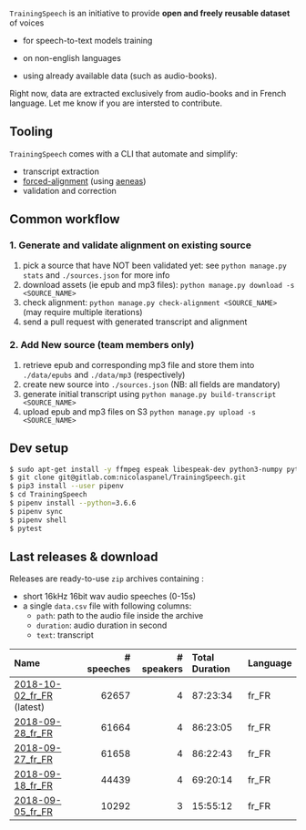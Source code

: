 `TrainingSpeech` is an initiative to provide **open and freely reusable dataset** of voices 

 - for speech-to-text models training

 - on non-english languages 

 - using already available data (such as audio-books).
 

Right now, data are extracted exclusively from audio-books and in French language. Let me know if you are intersted to contribute.



## Tooling

`TrainingSpeech`  comes with a CLI that automate and simplify:
 - transcript extraction
 - [forced-alignment](https://github.com/pettarin/forced-alignment-tools#definition-of-forced-alignment) (using [aeneas](https://github.com/readbeyond/aeneas))
 - validation and correction



## Common workflow

### 1. Generate and validate alignment on existing source

1. pick a source that have NOT been validated yet: see `python manage.py stats` and `./sources.json` for more info
2. download assets (ie epub and mp3 files): `python manage.py download -s <SOURCE_NAME>`
3. check alignment: `python manage.py check-alignment <SOURCE_NAME>` (may require multiple iterations)
4. send a pull request with generated transcript and alignment

### 2. Add New source (team members only)

1. retrieve epub and corresponding mp3 file and store them into `./data/epubs` and `./data/mp3` (respectively)
2. create new source into `./sources.json` (NB: all fields are mandatory)
3. generate initial transcript using `python manage.py build-transcript <SOURCE_NAME>`
4. upload epub and mp3 files on S3 `python manage.py upload -s <SOURCE_NAME>` 


## Dev setup 

```sh
$ sudo apt-get install -y ffmpeg espeak libespeak-dev python3-numpy python-numpy libncurses-dev libncursesw5-dev sox libsqlite3-dev
$ git clone git@gitlab.com:nicolaspanel/TrainingSpeech.git
$ pip3 install --user pipenv
$ cd TrainingSpeech
$ pipenv install --python=3.6.6
$ pipenv sync
$ pipenv shell
$ pytest
```


## Last releases & download
Releases are ready-to-use `zip` archives containing :
 - short 16kHz 16bit wav audio speeches (0-15s)
 - a single `data.csv` file with following columns:
   - `path`: path to the audio file inside the archive
   - `duration`: audio duration in second
   - `text`: transcript


| Name                                                                                                    |   # speeches |   # speakers | Total Duration | Language   |
|:--------------------------------------------------------------------------------------------------------|-------------:|-------------:|:---------------|:-----------|
| [2018-10-02_fr_FR](https://s3.eu-west-3.amazonaws.com/audiocorp/releases/2018-10-02_fr_FR.zip) (latest) |        62657 |            4 | 87:23:34       | fr_FR      |
| [2018-09-28_fr_FR](https://s3.eu-west-3.amazonaws.com/audiocorp/releases/2018-09-28_fr_FR.zip)          |        61664 |            4 | 86:23:05       | fr_FR      |
| [2018-09-27_fr_FR](https://s3.eu-west-3.amazonaws.com/audiocorp/releases/2018-09-27_fr_FR.zip)          |        61658 |            4 | 86:22:43       | fr_FR      |
| [2018-09-18_fr_FR](https://s3.eu-west-3.amazonaws.com/audiocorp/releases/2018-09-18_fr_FR.zip)          |        44439 |            4 | 69:20:14       | fr_FR      |
| [2018-09-05_fr_FR](https://s3.eu-west-3.amazonaws.com/audiocorp/releases/2018-09-05_fr_FR.zip)          |        10292 |            3 | 15:55:12       | fr_FR      |
